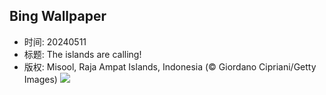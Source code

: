 ## Bing Wallpaper
- 时间: 20240511
- 标题: The islands are calling!
- 版权: Misool, Raja Ampat Islands, Indonesia (© Giordano Cipriani/Getty Images)
![](https://cn.bing.com/th?id=OHR.MisoolRajaAmpat_EN-US0805176947_UHD.jpg&rf=LaDigue_UHD.jpg&pid=hp&w=3840&h=2160&rs=1&c=4)
